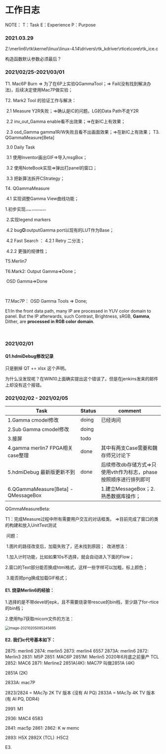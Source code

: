 # 工作日志

NOTE：
T：Task  E：Experience P：Purpose

### 2021.03.29

Z:\merlin6\rtk\kernel\linux\linux-4.14\drivers\rtk_kdriver\rtice\core\rtk_ice.c

构造函数默认参数必须最后？



### 2021/02/25-2021/03/01

T1. Mac6P Burn => 为了在6P上实验QGammaTool；=> Fail(没有找到解决办法)，后续决定使用Mac7P做实验；

T2. Mark2 Tool 的验证工作与解决：

​      2.1 Measure Y2R失败；=>确认是IC的问题。LG的Data Path不走Y2R

​      2.2 inv_out_Gamma enable看不出效果；=>在新IC上有效果；

​      2.3 osd_Gamma gamma1R/W失败且看不出画面效果；=>在新IC上有效果；
T3. QGammaMeasure[Beta] 

​     3.0 Daily Task

​     3.1 使用Inventor画出GIF=>导入msgBox；

​     3.2 使用NoteBook实现=>弹出打panel的窗口；

​     3.3 把新算法拆开CStrategy；

T4. QGammaMeasure

​     4.1 实现调整Gamma View曲线功能；

​    		1.初步实现<img src="F:%5C5GitProgram%5C1Notes%5Cpics%5Cimage-20210305143627475.png" alt="image-20210305143627475" style="zoom:33%;" />

​			2.实现legend markers



​     4.2 bug:negative_squared_cross_mark::outputGamma port以现有的LUT作为Base；

​     4.2 Fast Search ： 4.2.1 Retry 二分法；

​                                     4.2.2 更强的规律性；

T5.Merlin7

T6.Mark2:    Output Gamma=>Done；

​     				 OSD Gamma=>Done

​    

T7.Mac7P： OSD Gamma Tools => Done;​​

E1:In the front data path, many IP are processed in YUV color domain to panel. But the IP afterwards, such Contrast, Brightness, sRGB, **Gamma**, Dither, are **processed in RGB color domain**. 

​     

### 2021/02/01

#### Q1.hdmiDebug修改记录

只是删掉 QT       += xlsx 这个声明。

为什么没发现呢？在WIN10上面确实提出这个错误了。但是在jenkins发来的邮件上却没有这个报错。

### 2021/02/02 - 2021/02/05

| Task                                 | Status | comment                                                      |
| ------------------------------------ | ------ | ------------------------------------------------------------ |
| 1.Gamma cmodel修改                   | doing  | 已经询问                                                     |
| 2.Sub Gamma cmodel修改               | doing  |                                                              |
| 3.接屏                               | todo   |                                                              |
| 4.gamma merlin7 FPGA相关case整理     | done   | 其中有两支Case需要和魏存师兄讨论下                           |
| 5.hdmiDebug 最新版更新不到           | done   | 后续修改db存储方式=>只使用vth作为标志，phase按照顺序进行排列即可 |
| 6.QGammaMeasure[Beta]  - QMessageBox |        | 1.建立MessageBox；2.熟悉数据库操作；                         |

QGmmaMeasureBeta:

T1：完成Measure过程中所有需要用户交互的对话框类。
       =>目前完成了窗口的类的构建和放入UnitTest测试

​      问题：

​                  1.图片的路径改变后，加载失败了，还未找到原因；
​      改进想法：

​                    1.加入计时功能，比如如果10s不选择，就会自动进入下面的Flow；

​                    2.窗口的Text部分能否换成html格式，这样一些字样可以加粗，标上颜色；

​                    3.能否把png换成加载GIF格式；

#### E1. 烧录Merlin6的经验：

1.选择的是不带devel的epk，且不需要烧录带rescue的bin档，至少路了for-rtice的bin档；

2.使用ftp7获取micom文件的方法：

<img src="F:%5C5GitProgram%5C1Notes%5Cpics%5Cimage-20210205095245695.png" alt="image-20210205095245695" style="zoom:80%;" />



#### E2. 我们ic代号基本如下：

2875: merlin6
 2874: merlin5
 2873: merlin4 6557
 2873A: merlin6
 2872: Merlin3
 2831: M5P
 2851: MAC6P
 2851M: Merlin5 2020年6月底之前量产 TCL
 2852: MAC6
 2871: Merline2
 2851A(4K): MAC7P 叫做2851A (4K)

2851A (2K)

2833A: mac7P

2823/2824 = MAc7p 2K TV 版本 (沒有 AI PQ)
 2833A = MAc7p 4K TV 版本 (有 AI PQ, DDR4)

2991: M1

2936: MAC4 6583

2841: mac5p
 2861:
 2862: K w memc

2893: H5X
 2892X (TCL) :H5C2

E3.